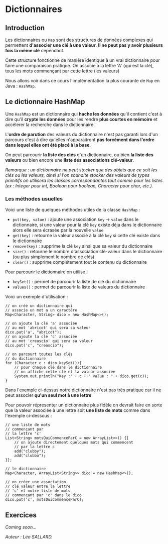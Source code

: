 # Dictionnaires

## Introduction

Les dictionnaires ou `Map` sont des structures de données complexes qui permettent **d'associer une clé à une valeur**.
**Il ne peut pas y avoir plusieurs fois la même clé** cependant.

Cette structure fonctionne de manière identique à un vrai dictionnaire pour faire une comparaison pratique. On associe à la lettre 'A' (qui est la clé), tous les mots commençant par cette lettre (les valeurs)

Nous allons voir dans ce cours l'implémentation la plus courante de `Map` en Java : `HashMap`.

## Le dictionnaire HashMap

Une `HashMap` est un dictionnaire qui **hache les données** qu'il contient c'est à dire qu'il **crypte les données** pour les rendre **plus courtes en mémoire** et accélerer la recherche dans le dictionnaire.

L'**ordre de parution** des valeurs du dictionnaire n'est pas garanti lors d'un parcours c'est à dire qu'elles n'apparaitront **pas forcément dans l'ordre dans lequel elles ont été placé à la base**.

On peut parcourir **la liste des clés** d'un dictionnaire, ou bien **la liste des valeurs** ou bien encore une **liste des associations clé-valeur**.

_Remarque : un dictionnaire ne peut stocker que des objets que ce soit les clés ou les valeurs, ainsi si l'on souhaite stocker des valeurs de types primitifs on utilisera les classes correspondantes tout comme pour les listes (ex : Integer pour int, Boolean pour boolean, Character pour char, etc.)._

### Les méthodes usuelles

Voici une liste de quelques méthodes utiles de la classe `HashMap` :

- `put(key, value)` : ajoute une association `key` -> `value` dans le dictionnaire, si une valeur pour la clé `key` existe déja dans le dictionnaire alors elle sera écrasée par la nouvelle `value`
- `get(key)` : retourne la valeur associé à la clé `key` si cette clé existe dans le dictionnaire
- `remove(key)` : supprime la clé `key` ainsi que sa valeur du dictionnaire
- `size()` : retourne le nombre d'association clé-valeur dans le dictionnaire (ou plus simplement le nombre de clés)
- `clear()` : supprime complétement tout le contenu du dictionnaire

Pour parcourir le dictionnaire on utilise :

- `keySet()` : permet de parcourir la liste de clé du dictionnaire
- `values()` : permet de parcourir la liste de valeurs du dictionnaire

Voici un exemple d'utilisation :

```
// on créé un dictionnaire qui
// associe un mot a un caractère
Map<Character, String> dico = new HashMap<>();

// on ajoute la clé 'a' associée
// au mot 'abricot' qui sera sa valeur
dico.put('a', "abricot");
// on ajoute la clé 'c' associée
// au mot 'creascio' qui sera sa valeur
dico.put('c', "creascio");

// on parcourt toutes les clés
// du dictionnaire
for (Character c : dico.keySet()){
    // pour chaque clé dans le dictionnaire
    // on affiche cette clé et la valeur associée
    System.out.println("Key :" + c + " value : " + dico.get(c));
}
```

Dans l'exemple ci-dessus notre dictionnaire n'est pas très pratique car il ne peut associer **qu'un seul mot à une lettre**.

Pour pouvoir répresenter un dictionnaire plus fidèle on devrait faire en sorte que la valeur associée à une lettre soit **une liste de mots** comme dans l'exemple ci-dessous :

```
// une liste de mots
// commençant par
// la lettre 'c'
List<String> motsQuiCommenceParC = new ArrayList<>() {{
    // on ajoute directement quelques mots qui commencent
    // par la lettre c
    add("clubby");
    add("clubbo");
}};

// le dictionnaire
Map<Character, ArrayList<String>> dico = new HashMap<>();

// on créer une association
// clé valeur entre la lettre
// 'c' et notre liste de mots
// commençant par 'c' dans le dico
dico.put('c', motsQuiCommenceParC);
```

## Exercices

_Coming soon..._

_Auteur : Léo SALLARD._
